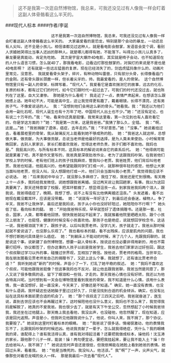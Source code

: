 > 这不是我第一次逛自然博物馆，我总来，可我还没见过有人像我一样会盯着这副人体骨骼看这么半天的。

###现代人标本
####作者/李诞

						这不是我第一次逛自然博物馆，我总来，可我还没见过有人像我一样会盯着这副人体骨骼看这么半天的。 大家最爱看的是恐龙，特别是那个会动的暴龙，一动还总有人尖叫，还不全是小孩儿。相信谁都见过这种人，就是看电影会鼓掌，发语音会变个调，看别人求婚她哭得比当事人还凶的那种人。就是哪儿都得有她，不能落下。叫得比小孩儿认真多了，暴龙要是真能动，肯定先吃她。 其次是宇宙大爆炸4D电影，其实就是椅子会动，也不知道现在的人什么语言习惯，怎么就4D了，那我看电影，边看边打那些鼓掌的，对挨打的来说是不是也是4D电影啊？ 还有就是一些远古猛兽的复原，现在已经消失了的，剑齿虎猛犸象什么的，动画片里常见，没意思。 我就爱看骨头架子，碎片，有种动物叫雷兽，只有部分头骨，长得像看庙门的金刚。还有骨头跟长颈鹿一样，但长着尖牙的，帅。我最爱看的，是人的骨架。 这个自然博物馆里只有一副人的骨架，标牌写着，“现代人”。我爱看它是喜欢揣测它的故事，远古的化石，复原的标本，都有过它们的时代，如今它们跟时代一起过去了。可我们的时代还没过去，就也陈列在了这里。自大又凄惨。 那她是为什么看呢？ 我走近了一点，表情严肃起来，在想该怎么跟她搭上话。她年纪不大，可能是高中生，这让我觉得更有趣了，戴着眼镜，长得不漂亮，还有男孩子气。不像爱说话的人。 我：“没想到他们会用这么新的骨头。”她看我。我：“我还以为他们会用一副化石呢，现代人诞生也有十万年了吧，中国现代人出土也不少。”她：“还没有定论，也有说二十万年的。”我：“呦，看来你还真是挺懂，我常来这里看，第一次见到也有人喜欢看它的，你是学这方面的？”她：“我是第一次来，这是我爸爸。”我猜了那么久，全错。 我：“啊，这是……”她：“我爸捐献了遗体，癌症，去年走的。”我：“不好意思。”她：“没事。” 她说着扭过去，看着展柜里的骨架，我从玻璃反光上能看到她不够成熟的脸。 她：“我爸这人就这样，总想做大事，做贡献，为大事做贡献，总说当老师是他最好的选择，是为人类未来使劲。小时候常常晚回家，去别人家家访，家长们都喜欢我爸，觉得这老师负责，孩子们都不喜欢他。我妈也是。” 我挺高兴的，与所有标本不同，这具标本的解说词来自它的直系后代。 她：“他得病可能就是累着了吧，真不是作文里写的，我爸真是深夜批改作业，老为了这跟我妈吵架。在我爸他们学校上学的时候，老有他们班上的孩子找我麻烦，管我叫小老贾。我爸姓贾，他们背后叫他老贾。我爸也知道，他挺高兴的，他希望能跟同学们打成一片，就那种很年轻的感觉，他想让大家当面叫他老贾，但没人叫，没人想跟他打成一片。他们只会当面叫我小老贾。” 我觉得我应该不必说话。 她：“后来我初中毕业了，就没那么多麻烦了。我住了校，我爸还是忙到很晚。有天晚上十一点多，我妈给我发微信，说她想跟我爸离婚。没过两天说让我回趟家，有事。我以为这回真要离了，那天还特意穿了校服，把耳环都摘了，想显得沮丧一点。到家我爸我妈两个泪人，跟我说，我爸得癌症了，晚期。我想了想，说不上有没有比他俩离婚还沮丧。” 头发遮着，看不出她现在戴没戴耳环，应该是没带戴。 她：“说就有一年好活了，到最后还会昏迷，植物人。争了半天，我爸不让我休学，最后还是我妈说，孩子从小你也没好好陪过，她陪陪你不行啊？” 她头低了低，看向标本的腿。 她：“开始我爸特乐观，早早就签好了遗体捐赠书。还是那一套，社会，国家，人类，都等着他回馈。很快我爸就站不起来了，我就推着他院里晒晒太阳，跟个小孩交上朋友了，也挺怪，健康的时候没有小孩喜欢他。那孩子也是绝症，说就想回学校念书，这话一说，我爸眼泪就下来了。跟孩子说，以后叫我贾老师。没学几天，孩子就走了。我爸从那时候起就不爱说话了，也没那么乐观了。” 我也看标本的腿，看不出残疾，应该是肌肉的问题，我也不想打断她问具体是什么癌症。 她：“到躺床上不能动的时候，来了几个人，先跟我妈聊的，就是说这个事。说新建了自然博物馆，想要一副人骨标本，按说这也没必要非得用新的，用也不需要打招呼，协议都签了，但办这事的人孩子以前是我爸学生，我爸去他们家家访过好些回，跟这个叔叔聊过学习以外的事，碰撞过世界观，互相加了微信。按他说，贾老师的格局，当世罕见，我在朋友圈看见贾老师发自己的捐赠书了，又赶上这么个事，我就想了，还有谁比贾老师合适？” 我听到她说“新的”的时候，声音小了一下，打乱了她平稳的叙述。 她：“我妈不喜欢这个叔叔，可能他跟我爸挺像？但这事我妈也不反对，就让他去跟我爸聊，我爸当然是同意了。那人又说了很多敬佩的话，留下了眼泪和一些钱，才走的。那天我爸心情也没有好转，我还以为他会特高兴呢。当时想到有一天会在博物馆里看到我爸的骨架，我不知道是什么心情，该用什么表情，我一直没想好，就一直没来，今天来了，好像还是不知道。” 确实，她一直没有表情，也没有什么语调。我怀疑这些话她脑子里过过好久了，只是没找到合适的机会倾诉。确实，也没有比站在这具标本面前更合适的机会了。 她：“那个叔叔走了三四天之后吧，我爸就昏迷了，医生说，直到去世应该也不会再醒过来了。这时候陪他也没什么意义，我妈也不怎么来了，我觉得我妈是解脱了，她真的不爱我爸。我也很少去了，就是有天下午坐公交，忽然想起了小时候我爸领我，我还坐在过他腿上。那天晚上我去看他，我没出声，也没碰他，他忽然醒了，现在知道，应该是回光返照。声音是小，但我听见他跟我说什么了，他说，你叫人来，我不捐了，那个协议，我要毁了。” 她说到这里时盯着标本的眼睛。 她：“我爸说了很多话，情绪很激动，他的表情我忘不了，比跟我妈吵架的时候还凶。他说我贡献了一辈子，怎么就我得绝症，凭什么？我的眼睛我的肾，谁配得上？谁有我活得认真，谁有我对得起活着？还要把我做成标本，操他妈！沈玉涛的家长，跟他那个儿子一样，能装！操！两句便宜话，要把我挂起来，要让我不能入土？操！你去给爸叫人，我不捐了！” 她说这些时声音还是很低，但我依稀能在她脸上看到她爸的表情。她回过头来，看着我。 她：“他是当晚死的。我没叫人。他活该。” 我“啊”了一声，尖声尖气，就像那些对着恐龙喊的女人一样。 那是我最后一次去看“现代人”。			  		